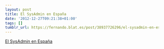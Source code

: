 ```yaml
---
layout: post
title: El SysAdmin en España
date: '2012-12-27T09:21:38+01:00'
tags: []
tumblr_url: https://fernando.blat.es/post/38937726296/el-sysadmin-en-espa%C3%B1a
---
```

[El SysAdmin en España](http://blog.luisico.net/2012/12/25/el-sysadmin-en-espana/)  
